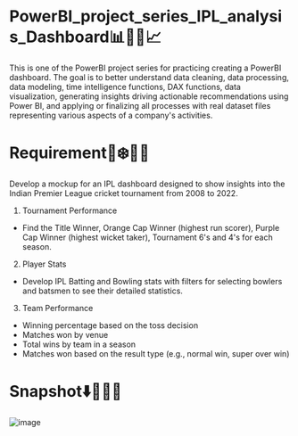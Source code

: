 # PowerBI_project_series_IPL_analysis_Dashboard📊🎨✨📈
This is one of the PowerBI project series for practicing creating a PowerBI dashboard.
The goal is to better understand data cleaning, data processing, data modeling, time intelligence functions, DAX functions, data visualization, generating insights driving actionable recommendations using Power BI, and applying or finalizing all processes with real dataset files representing various aspects of a company's activities.

# Requirement🍁❄️🍂😍
Develop a mockup for an IPL dashboard designed to show insights into the Indian Premier League cricket tournament from 2008 to 2022. 
1. Tournament Performance
 - Find the Title Winner, Orange Cap Winner (highest run scorer), Purple Cap Winner (highest wicket taker), Tournament 6's and 4's for each season.
2. Player Stats
 - Develop IPL Batting and Bowling stats with filters for selecting bowlers and batsmen to see their detailed statistics.
3. Team Performance
 - Winning percentage based on the toss decision
 - Matches won by venue
 - Total wins by team in a season
 - Matches won based on the result type (e.g., normal win, super over win)

# Snapshot⬇️📌📄📸
![image](https://github.com/Yhongpawee/Practice_PowerBI_project__IPL_analysis_Dashboard/assets/158539900/b66281b7-b17b-41d1-b489-fc51308a008c)





 
